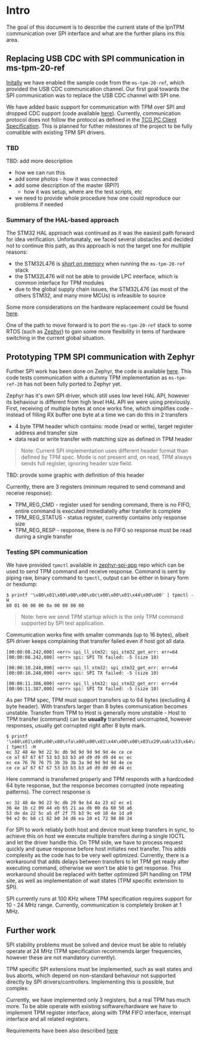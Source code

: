 # Intro

The goal of this document is to describe the current state of the lpnTPM
communication over SPI interface and what are the further plans ins this area.

## Replacing USB CDC with SPI communication in ms-tpm-20-ref

[Initally](https://lpntpm.lpnplant.io/running/) we have enabled the sample code
from the `ms-tpm-20-ref`, which provided the USB CDC communication channel. Our
first goal towards the SPI communication was to replace the USB CDC channel
with SPI one.

We have added basic support for communication with TPM over SPI and dropped CDC
support (code available
[here](https://github.com/lpn-plant/ms-tpm-20-ref/tree/cmd_parsing_spi)).
Currently, communication protocol does not follow the protocol as defined in the
[TCG PC Client Specification](https://trustedcomputinggroup.org/wp-content/uploads/PC-Client-Specific-Platform-TPM-Profile-for-TPM-2p0-v1p05p_r14_pub.pdf).
This is planned for futher milestones of the project to be fully comatible with
existing TPM SPI drivers.

### TBD

TBD: add more description
- how we can run this
- add some photos - how it was connected
- add some description of the master (RPI?)
  - how it was setup, where are the test scripts, etc
- we need to provide whole procedure how one could reproduce our problems if
  needed

### Summary of the HAL-based approach

The STM32 HAL approach was continued as it was the easiest path forward for
idea verification. Unfortunataly, we faced several obstacles and decided not to
continue this path, as this approach is not the target one for multiple
reasons:
- the STM32L476 is
  [short on memory](https://lpntpm.lpnplant.io/issues/#memory-usage) when
  running the `ms-tpm-20-ref` stack
- the STM32L476 will not be able to provide LPC interface, which is common
  interface for TPM modules
- due to the global supply chain issues, the STM32L476 (as most of the others
  STM32, and many more MCUs) is infeasible to source

Some more considerations on the hardware replaceement could be found
[here](https://lpntpm.lpnplant.io/further_project_development/).

One of the path to move forward is to port the `ms-tpm-20-ref` stack to some
RTOS (such as [Zephyr](https://zephyrproject.org/)) to gain some more
flexibility in tems of hardware switching in the current global situation.

## Prototyping TPM SPI communication with Zephyr

Further SPI work has been done on Zephyr, the code is available
[here](https://github.com/lpn-plant/zephyr-spi-app). This code tests
communication with a dummy TPM implementation as `ms-tpm-ref-20` has not been
fully ported to Zephyr yet.

Zephyr has it's own SPI driver, which still uses low level HAL API, however its
behaviour is different from high level HAL API we were using previously. First,
receiving of multiple bytes at once works fine, which simplifies code - instead
of filling RX buffer one byte at a time we can do this in 2 transfers

- 4 byte TPM header which contains: mode (read or write),
  target register address and transfer size
- data read or write transfer with matching size as defined in TPM header

> Note: Current SPI implementation uses different header format than defined by
> TPM spec. Mode is not present and, on read,  TPM always sends full register,
> ignoring header size field.

TBD: provde some graphic with definition of this header

Currently, there are 3 registers (mininum required to send command and receive
response):

- TPM_REG_CMD - register used for sending command, there is no FIFO, entire
  command is executed immediatelly after transfer is complete
- TPM_REG_STATUS - status register, currently contains only response size
- TPM_REG_RESP - response, there is no FIFO so response must be read during a
  single transfer

### Testing SPI communication

We have provided `tpmctl` available in
[zephyr-spi-app](https://github.com/lpn-plant/zephyr-spi-app) repo which can be
used to send TPM command and receive response. Command is sent by piping raw,
binary command to `tpmctl`, output can be either in binary form or hexdump:

```shell
$ printf '\x80\x01\x00\x00\x00\x0c\x00\x00\x01\x44\x00\x00' | tpmctl -H
80 01 00 00 00 0a 00 00 00 00
```

> Note: here we send TPM startup which is the only TPM command supported by SPI
> test application.

Communication works fine with smaller commands (up to 16 bytes), albeit SPI
driver keeps complaining that transfer failed even if host got all data.

```shell
[00:00:08.242,000] <err> spi_ll_stm32: spi_stm32_get_err: err=64
[00:00:08.242,000] <err> spi: SPI TX failed: -5 (size 10)

[00:00:10.248,000] <err> spi_ll_stm32: spi_stm32_get_err: err=64
[00:00:10.248,000] <err> spi: SPI TX failed: -5 (size 10)

[00:00:11.386,000] <err> spi_ll_stm32: spi_stm32_get_err: err=64
[00:00:11.387,000] <err> spi: SPI TX failed: -5 (size 10)
```

As per TPM spec, TPM must support transfers up to 64 bytes (excluding 4 byte
header). With transfers larger than 8 bytes communication becomes unstable.
Transfer from TPM to Host is generally more unstable - Host to TPM transfer
(command) can be **usually** transferred uncorrupted, however responses, usually
get corrupted right after 8 byte mark.

```shell
$ printf '\x80\x01\x00\x00\x00\xfa\x00\x00\x01\x44\x00\x00\x03\x29\xab\x33\x64\xd2\x41\xec\x2d\x8c\x31\x7f\x3c\x64\x68\x5a\x7d\x8e\xce\xbe\xf5\xfa\xa0\xc7\x06\xe8\x07\x5e\xb3\x12\xfc\xbc\x4e\x61\x72\x05\x3f\x34\xf2\x28\x44\xb5\x40\x2e\x21\x35\xcc\x57\xfa\xa0\xc7\x06' | tpmctl -H
ec 32 48 4e 9d 22 9c db 9d 9d 9d 9d 9d 4e ce ce
ce a7 67 67 67 53 b3 b3 b3 a9 d9 d9 d9 d4 ec ec
ec ea 76 76 76 75 3b 3b 3b 3a 9d 9d 9d 9d 4e ce
ce ce a7 67 67 67 53 b3 b3 b3 a9 d9 d9 d9 d4 ec
```

Here command is transferred properly and TPM responds with a hardcoded 64 byte
response, but the response becomes corrupted (note repeating patterns). The
correct response is

```shell
ec 32 48 4e 9d 22 9c db 29 9e b4 4a 23 e2 ec e1
36 4e 1b c2 09 44 eb 65 21 aa db 00 da 60 50 a6
53 de da 22 5c a5 df 2f 75 b3 9c e0 10 4a 1d a9
94 e2 0c b8 c1 82 b0 34 d6 ea 10 e1 72 98 88 24
```

For SPI to work reliably both host and device must keep transfers in sync, to
achieve this on host we execute multiple transfers during a single IOCTL and let
the driver handle this. On TPM side, we have to process request quickly and
queue response before host initiates next transfer. This adds complexity as the
code has to be very well optimized. Currently, there is a workaround that adds
delays between transfers to let TPM get ready after executing command, otherwise
we won't be able to get response. This workaround should be replaced with better
optimized SPI handling on TPM site, as well as implementation of wait states
(TPM specific extension to SPI).

SPI currently runs at 100 KHz where TPM specification requires support for
10 - 24 MHz range. Currently, communication is completely broken at 1 MHz.

## Further work

SPI stability problems must be solved and device must be able to reliably
operate at 24 MHz (TPM specification recommends larger frequencies, however
these are not mandatory currently).

TPM specific SPI extensions must be implemented, such as wait states and bus
aborts, which depend on non-standard behaviour not supported directly by SPI
drivers/controllers. Implementing this is possible, but complex.

Currently, we have implemented only 3 registers, but a real TPM has much more.
To be able operate with existing software/hardware we have to implement TPM
register interface, along with TPM FIFO interface, interrupt interface and all
related registers.

Requirements have been also described
[here](https://github.com/lpn-plant/lpntpm-docs/blob/main/docs/tpm_lpc_spi_interface.md)
